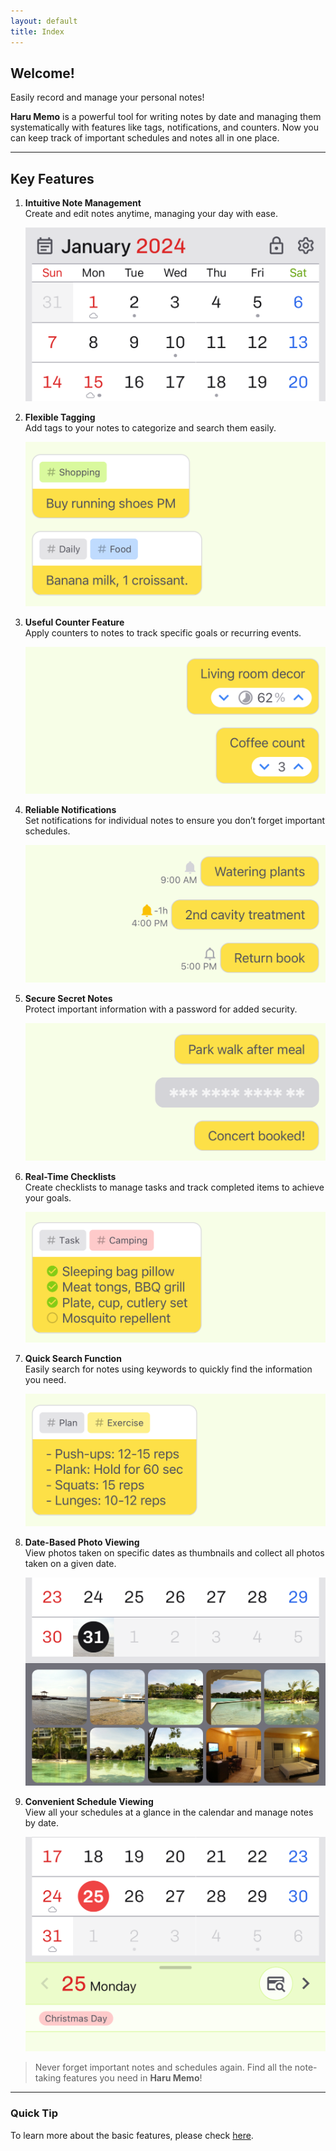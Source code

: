 ```yaml
---
layout: default
title: Index
---
```


## Welcome!

Easily record and manage your personal notes!

**Haru Memo** is a powerful tool for writing notes by date and managing them systematically with features like tags, notifications, and counters. Now you can keep track of important schedules and notes all in one place.

---

## Key Features

1.  **Intuitive Note Management**  
    Create and edit notes anytime, managing your day with ease.

    <img src="../images/en/index_1.png">

2.  **Flexible Tagging**  
    Add tags to your notes to categorize and search them easily.

    <img src="../images/en/index_2.png">

3.  **Useful Counter Feature**  
    Apply counters to notes to track specific goals or recurring events.

    <img src="../images/en/index_3.png">

4.  **Reliable Notifications**  
    Set notifications for individual notes to ensure you don’t forget important schedules.

    <img src="../images/en/index_4.png">

5.  **Secure Secret Notes**  
    Protect important information with a password for added security.

    <img src="../images/en/index_5.png">

6.  **Real-Time Checklists**  
    Create checklists to manage tasks and track completed items to achieve your goals.

    <img src="../images/en/index_6.png">

7.  **Quick Search Function**  
    Easily search for notes using keywords to quickly find the information you need.

    <img src="../images/en/index_7.png">

8.  **Date-Based Photo Viewing**  
    View photos taken on specific dates as thumbnails and collect all photos taken on a given date.

    <img src="../images/en/index_8.png">

9.  **Convenient Schedule Viewing**  
    View all your schedules at a glance in the calendar and manage notes by date.

    <img src="../images/en/index_9.png">

> Never forget important notes and schedules again. Find all the note-taking features you need in **Haru Memo**!

---

### Quick Tip

To learn more about the basic features, please check [here](support).
